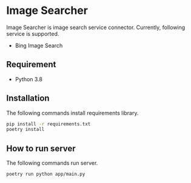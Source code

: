 # Image Searcher
Image Searcher is image search service connector.
Currently, following service is supported.
 * Bing Image Search

## Requirement
 * Python 3.8

## Installation
The following commands install requirements library.
```bash
pip install -r requirements.txt
poetry install
```

## How to run server
The following commands run server.
```bash
poetry run python app/main.py
```
